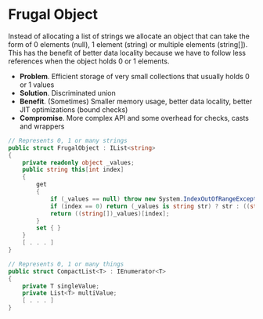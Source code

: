 # Frugal Object

Instead of allocating a list of strings we allocate an object that can take the form of 0 elements (null), 1 element (string) or multiple elements (string[]). This has the benefit of better data locality because we have to follow less references when the object holds 0 or 1 elements.

-   **Problem**. Efficient storage of very small collections that usually holds 0 or 1 values
-   **Solution**. Discriminated union
-   **Benefit**. (Sometimes) Smaller memory usage, better data locality, better JIT optimizations (bound checks)
-   **Compromise**. More complex API and some overhead for checks, casts and wrappers

```cs
// Represents 0, 1 or many strings
public struct FrugalObject : IList<string>
{
	private readonly object _values;
	public string this[int index]
	{
		get
		{
			if (_values == null) throw new System.IndexOutOfRangeException();
			if (index == 0) return (_values is string str) ? str : ((string[])_values)[0];
			return ((string[])_values)[index];
		}
		set { }
	}
	[ . . . ]
}
```

```cs
// Represents 0, 1 or many things
public struct CompactList<T> : IEnumerator<T>
{
	private T singleValue;
	private List<T> multiValue;
	[ . . . ]
}
```